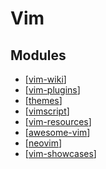 # Vim

Modules
---

- [[vim-wiki]]
- [[vim-plugins]]
- [[themes]]
- [[vimscript]]
- [[vim-resources]]
- [[awesome-vim]]
- [[neovim]]
- [[vim-showcases]]

[//begin]: # "Autogenerated link references for markdown compatibility"
[vim-wiki]: vim-wiki/vim-wiki.md "Vim Wiki"
[vim-plugins]: plugins/vim-plugins.md "Vim Plugins"
[themes]: themes/themes.md "Themes"
[vimscript]: vimscript/vimscript.md "VimScript"
[vim-resources]: resources/vim-resources.md "Vim Resources"
[awesome-vim]: awesome-vim.md "Awesome Vim"
[neovim]: neovim/neovim.md "NeoVim"
[vim-showcases]: vim-showcases.md "vim-showcases"
[//end]: # "Autogenerated link references"
